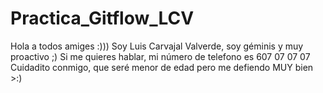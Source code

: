 # Practica_Gitflow_LCV
Hola a todos amiges :)))
Soy Luis Carvajal Valverde, soy géminis y muy proactivo ;)
Si me quieres hablar, mi número de telefono es 607 07 07 07
Cuidadito conmigo, que seré menor de edad pero me defiendo MUY bien >:)

